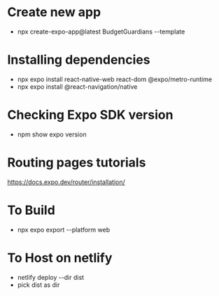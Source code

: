# Create new app

- npx create-expo-app@latest BudgetGuardians --template

# Installing dependencies

- npx expo install react-native-web react-dom @expo/metro-runtime
- npx expo install @react-navigation/native

# Checking Expo SDK version

- npm show expo version

# Routing pages tutorials

https://docs.expo.dev/router/installation/

# To Build

- npx expo export --platform web

# To Host on netlify

- netlify deploy --dir dist
- pick dist as dir
